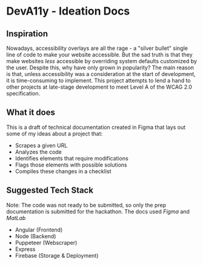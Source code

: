 # DevA11y - Ideation Docs
## Inspiration
Nowadays, accessibility overlays are all the rage - a "silver bullet" single line of code to make your website accessible. But the sad truth is that they make websites _less_ accessible by overriding system defaults customized by the user. Despite this, why have only grown in popularity?
The main reason is that, unless accessibility was a consideration at the start of development, it is time-consuming to implement. This project attempts to lend a hand to other projects at late-stage development to meet Level A of the WCAG 2.0 specification.

## What it does
This is a draft of technical documentation created in Figma that lays out some of my ideas about a project that:
- Scrapes a given URL
- Analyzes the code
- Identifies elements that require modifications
- Flags those elements with possible solutions
- Compiles these changes in a checklist

## Suggested Tech Stack
Note: The code was not ready to be submitted, so only the prep documentation is submitted for the hackathon. The docs used *Figma* and *MatLab*
- Angular (Frontend)
- Node (Backend)
- Puppeteer (Webscraper)
- Express
- Firebase (Storage & Deployment)

